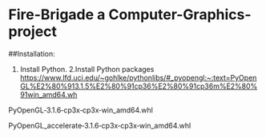 # Fire-Brigade a Computer-Graphics-project

##Installation:

1. Install Python.
2.Install Python packages 
https://www.lfd.uci.edu/~gohlke/pythonlibs/#_pyopengl:~:text=PyOpenGL%E2%80%913.1.5%E2%80%91cp36%E2%80%91cp36m%E2%80%91win_amd64.wh

PyOpenGL‑3.1.6‑cp3x‑cp3x‑win_amd64.whl	
  
PyOpenGL_accelerate‑3.1.6‑cp3x‑cp3x‑win_amd64.whl


